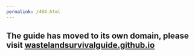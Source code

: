```yaml
---
permalink: /404.html
---
```

## The guide has moved to its own domain, please visit [wastelandsurvivalguide.github.io](https://wastelandsurvivalguide.github.io)
